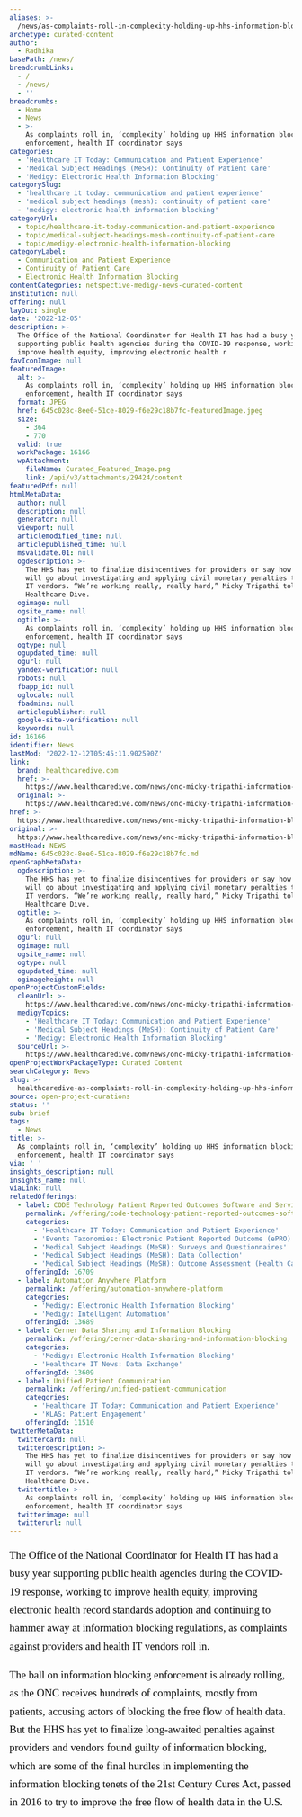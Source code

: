 ```yaml
---
aliases: >-
  /news/as-complaints-roll-in-complexity-holding-up-hhs-information-blocking-enforcement-health-it-coordinator-says
archetype: curated-content
author:
  - Radhika
basePath: /news/
breadcrumbLinks:
  - /
  - /news/
  - ''
breadcrumbs:
  - Home
  - News
  - >-
    As complaints roll in, ‘complexity’ holding up HHS information blocking
    enforcement, health IT coordinator says
categories:
  - 'Healthcare IT Today: Communication and Patient Experience'
  - 'Medical Subject Headings (MeSH): Continuity of Patient Care'
  - 'Medigy: Electronic Health Information Blocking'
categorySlug:
  - 'healthcare it today: communication and patient experience'
  - 'medical subject headings (mesh): continuity of patient care'
  - 'medigy: electronic health information blocking'
categoryUrl:
  - topic/healthcare-it-today-communication-and-patient-experience
  - topic/medical-subject-headings-mesh-continuity-of-patient-care
  - topic/medigy-electronic-health-information-blocking
categoryLabel:
  - Communication and Patient Experience
  - Continuity of Patient Care
  - Electronic Health Information Blocking
contentCategories: netspective-medigy-news-curated-content
institution: null
offering: null
layOut: single
date: '2022-12-05'
description: >-
  The Office of the National Coordinator for Health IT has had a busy year
  supporting public health agencies during the COVID-19 response, working to
  improve health equity, improving electronic health r
favIconImage: null
featuredImage:
  alt: >-
    As complaints roll in, ‘complexity’ holding up HHS information blocking
    enforcement, health IT coordinator says
  format: JPEG
  href: 645c028c-8ee0-51ce-8029-f6e29c18b7fc-featuredImage.jpeg
  size:
    - 364
    - 770
  valid: true
  workPackage: 16166
  wpAttachment:
    fileName: Curated_Featured_Image.png
    link: /api/v3/attachments/29424/content
featuredPdf: null
htmlMetaData:
  author: null
  description: null
  generator: null
  viewport: null
  articlemodified_time: null
  articlepublished_time: null
  msvalidate.01: null
  ogdescription: >-
    The HHS has yet to finalize disincentives for providers or say how the OIG
    will go about investigating and applying civil monetary penalties to health
    IT vendors. “We’re working really, really hard,” Micky Tripathi told
    Healthcare Dive.
  ogimage: null
  ogsite_name: null
  ogtitle: >-
    As complaints roll in, ‘complexity’ holding up HHS information blocking
    enforcement, health IT coordinator says
  ogtype: null
  ogupdated_time: null
  ogurl: null
  yandex-verification: null
  robots: null
  fbapp_id: null
  oglocale: null
  fbadmins: null
  articlepublisher: null
  google-site-verification: null
  keywords: null
id: 16166
identifier: News
lastMod: '2022-12-12T05:45:11.902590Z'
link:
  brand: healthcaredive.com
  href: >-
    https://www.healthcaredive.com/news/onc-micky-tripathi-information-blocking-enforcement-complaints/637500/
  original: >-
    https://www.healthcaredive.com/news/onc-micky-tripathi-information-blocking-enforcement-complaints/637500/
href: >-
  https://www.healthcaredive.com/news/onc-micky-tripathi-information-blocking-enforcement-complaints/637500/
original: >-
  https://www.healthcaredive.com/news/onc-micky-tripathi-information-blocking-enforcement-complaints/637500/
mastHead: NEWS
mdName: 645c028c-8ee0-51ce-8029-f6e29c18b7fc.md
openGraphMetaData:
  ogdescription: >-
    The HHS has yet to finalize disincentives for providers or say how the OIG
    will go about investigating and applying civil monetary penalties to health
    IT vendors. “We’re working really, really hard,” Micky Tripathi told
    Healthcare Dive.
  ogtitle: >-
    As complaints roll in, ‘complexity’ holding up HHS information blocking
    enforcement, health IT coordinator says
  ogurl: null
  ogimage: null
  ogsite_name: null
  ogtype: null
  ogupdated_time: null
  ogimageheight: null
openProjectCustomFields:
  cleanUrl: >-
    https://www.healthcaredive.com/news/onc-micky-tripathi-information-blocking-enforcement-complaints/637500/
  medigyTopics:
    - 'Healthcare IT Today: Communication and Patient Experience'
    - 'Medical Subject Headings (MeSH): Continuity of Patient Care'
    - 'Medigy: Electronic Health Information Blocking'
  sourceUrl: >-
    https://www.healthcaredive.com/news/onc-micky-tripathi-information-blocking-enforcement-complaints/637500/
openProjectWorkPackageType: Curated Content
searchCategory: News
slug: >-
  healthcaredive-as-complaints-roll-in-complexity-holding-up-hhs-information-blocking-enforcement-health-it-coordinator-says
source: open-project-curations
status: ''
sub: brief
tags:
  - News
title: >-
  As complaints roll in, ‘complexity’ holding up HHS information blocking
  enforcement, health IT coordinator says
via: ' '
insights_description: null
insights_name: null
viaLink: null
relatedOfferings:
  - label: CODE Technology Patient Reported Outcomes Software and Service
    permalink: /offering/code-technology-patient-reported-outcomes-software-and-service
    categories:
      - 'Healthcare IT Today: Communication and Patient Experience'
      - 'Events Taxonomies: Electronic Patient Reported Outcome (ePRO)'
      - 'Medical Subject Headings (MeSH): Surveys and Questionnaires'
      - 'Medical Subject Headings (MeSH): Data Collection'
      - 'Medical Subject Headings (MeSH): Outcome Assessment (Health Care)'
    offeringId: 16709
  - label: Automation Anywhere Platform
    permalink: /offering/automation-anywhere-platform
    categories:
      - 'Medigy: Electronic Health Information Blocking'
      - 'Medigy: Intelligent Automation'
    offeringId: 13689
  - label: Cerner Data Sharing and Information Blocking
    permalink: /offering/cerner-data-sharing-and-information-blocking
    categories:
      - 'Medigy: Electronic Health Information Blocking'
      - 'Healthcare IT News: Data Exchange'
    offeringId: 13609
  - label: Unified Patient Communication
    permalink: /offering/unified-patient-communication
    categories:
      - 'Healthcare IT Today: Communication and Patient Experience'
      - 'KLAS: Patient Engagement'
    offeringId: 11510
twitterMetaData:
  twittercard: null
  twitterdescription: >-
    The HHS has yet to finalize disincentives for providers or say how the OIG
    will go about investigating and applying civil monetary penalties to health
    IT vendors. “We’re working really, really hard,” Micky Tripathi told
    Healthcare Dive.
  twittertitle: >-
    As complaints roll in, ‘complexity’ holding up HHS information blocking
    enforcement, health IT coordinator says
  twitterimage: null
  twitterurl: null
---
```

<p style="box-sizing: inherit; font-size: 1.188rem; line-height: 1.7; font-family: Georgia, serif; color: rgb(10, 10, 10);">The Office of the National Coordinator for Health IT has had a busy year supporting public health agencies during the COVID-19 response, working to improve health equity, improving electronic health record standards adoption and continuing to hammer away at information blocking regulations, as complaints against providers and health IT vendors roll in.</p><p style="box-sizing: inherit; font-size: 1.188rem; line-height: 1.7; font-family: Georgia, serif; color: rgb(10, 10, 10);">The ball on information blocking enforcement is already rolling, as the ONC receives hundreds of complaints, mostly from patients, accusing actors of blocking the free flow of health data. But the HHS has yet to finalize long-awaited penalties against providers and vendors found guilty of information blocking, which are some of the final hurdles in implementing the information blocking tenets of the 21st Century Cures Act, passed in 2016 to try to improve the free flow of health data in the U.S.</p>